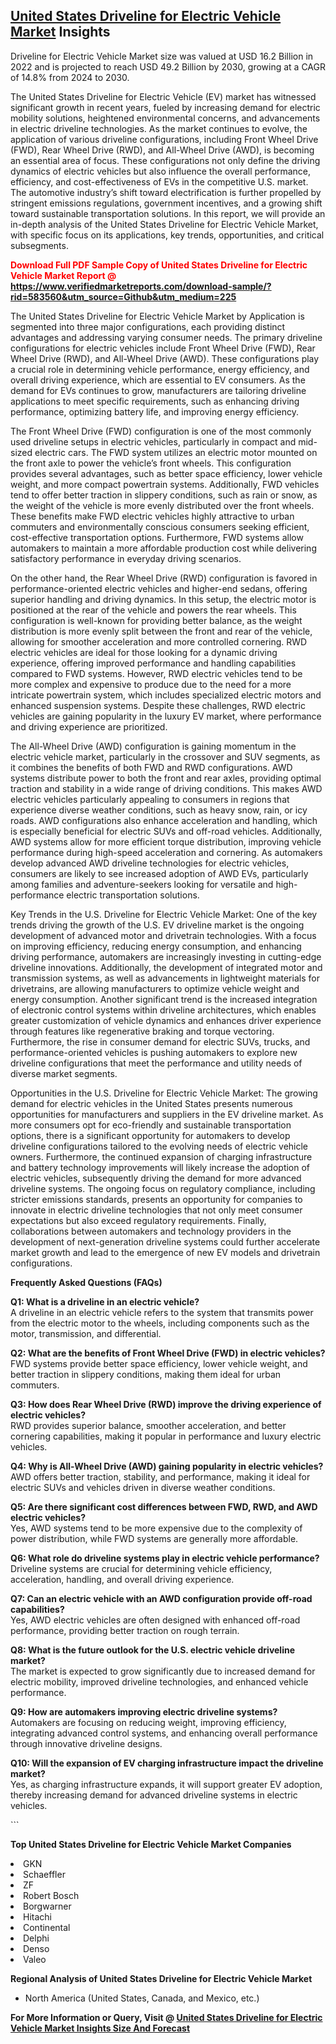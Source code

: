 <h2><a href="https://www.verifiedmarketreports.com/download-sample/?rid=583560&amp;utm_source=Github&amp;utm_medium=225" target="_blank">United States Driveline for Electric Vehicle Market</a> Insights</h2><p>Driveline for Electric Vehicle Market size was valued at USD 16.2 Billion in 2022 and is projected to reach USD 49.2 Billion by 2030, growing at a CAGR of 14.8% from 2024 to 2030.</p><p> <p>The United States Driveline for Electric Vehicle (EV) market has witnessed significant growth in recent years, fueled by increasing demand for electric mobility solutions, heightened environmental concerns, and advancements in electric driveline technologies. As the market continues to evolve, the application of various driveline configurations, including Front Wheel Drive (FWD), Rear Wheel Drive (RWD), and All-Wheel Drive (AWD), is becoming an essential area of focus. These configurations not only define the driving dynamics of electric vehicles but also influence the overall performance, efficiency, and cost-effectiveness of EVs in the competitive U.S. market. The automotive industry’s shift toward electrification is further propelled by stringent emissions regulations, government incentives, and a growing shift toward sustainable transportation solutions. In this report, we will provide an in-depth analysis of the United States Driveline for Electric Vehicle Market, with specific focus on its applications, key trends, opportunities, and critical subsegments. <strong><p><span class=""><span style="color: #ff0000;"><strong>Download Full PDF Sample Copy of United States Driveline for Electric Vehicle Market Report</strong> @ </span><a href="https://www.verifiedmarketreports.com/download-sample/?rid=583560&amp;utm_source=Github&amp;utm_medium=225" target="_blank">https://www.verifiedmarketreports.com/download-sample/?rid=583560&amp;utm_source=Github&amp;utm_medium=225</a></span></p></strong></p> <p>The United States Driveline for Electric Vehicle Market by Application is segmented into three major configurations, each providing distinct advantages and addressing varying consumer needs. The primary driveline configurations for electric vehicles include Front Wheel Drive (FWD), Rear Wheel Drive (RWD), and All-Wheel Drive (AWD). These configurations play a crucial role in determining vehicle performance, energy efficiency, and overall driving experience, which are essential to EV consumers. As the demand for EVs continues to grow, manufacturers are tailoring driveline applications to meet specific requirements, such as enhancing driving performance, optimizing battery life, and improving energy efficiency.</p> <p>The Front Wheel Drive (FWD) configuration is one of the most commonly used driveline setups in electric vehicles, particularly in compact and mid-sized electric cars. The FWD system utilizes an electric motor mounted on the front axle to power the vehicle’s front wheels. This configuration provides several advantages, such as better space efficiency, lower vehicle weight, and more compact powertrain systems. Additionally, FWD vehicles tend to offer better traction in slippery conditions, such as rain or snow, as the weight of the vehicle is more evenly distributed over the front wheels. These benefits make FWD electric vehicles highly attractive to urban commuters and environmentally conscious consumers seeking efficient, cost-effective transportation options. Furthermore, FWD systems allow automakers to maintain a more affordable production cost while delivering satisfactory performance in everyday driving scenarios.</p> <p>On the other hand, the Rear Wheel Drive (RWD) configuration is favored in performance-oriented electric vehicles and higher-end sedans, offering superior handling and driving dynamics. In this setup, the electric motor is positioned at the rear of the vehicle and powers the rear wheels. This configuration is well-known for providing better balance, as the weight distribution is more evenly split between the front and rear of the vehicle, allowing for smoother acceleration and more controlled cornering. RWD electric vehicles are ideal for those looking for a dynamic driving experience, offering improved performance and handling capabilities compared to FWD systems. However, RWD electric vehicles tend to be more complex and expensive to produce due to the need for a more intricate powertrain system, which includes specialized electric motors and enhanced suspension systems. Despite these challenges, RWD electric vehicles are gaining popularity in the luxury EV market, where performance and driving experience are prioritized.</p> <p>The All-Wheel Drive (AWD) configuration is gaining momentum in the electric vehicle market, particularly in the crossover and SUV segments, as it combines the benefits of both FWD and RWD configurations. AWD systems distribute power to both the front and rear axles, providing optimal traction and stability in a wide range of driving conditions. This makes AWD electric vehicles particularly appealing to consumers in regions that experience diverse weather conditions, such as heavy snow, rain, or icy roads. AWD configurations also enhance acceleration and handling, which is especially beneficial for electric SUVs and off-road vehicles. Additionally, AWD systems allow for more efficient torque distribution, improving vehicle performance during high-speed acceleration and cornering. As automakers develop advanced AWD driveline technologies for electric vehicles, consumers are likely to see increased adoption of AWD EVs, particularly among families and adventure-seekers looking for versatile and high-performance electric transportation solutions.</p> <p>Key Trends in the U.S. Driveline for Electric Vehicle Market: One of the key trends driving the growth of the U.S. EV driveline market is the ongoing development of advanced motor and drivetrain technologies. With a focus on improving efficiency, reducing energy consumption, and enhancing driving performance, automakers are increasingly investing in cutting-edge driveline innovations. Additionally, the development of integrated motor and transmission systems, as well as advancements in lightweight materials for drivetrains, are allowing manufacturers to optimize vehicle weight and energy consumption. Another significant trend is the increased integration of electronic control systems within driveline architectures, which enables greater customization of vehicle dynamics and enhances driver experience through features like regenerative braking and torque vectoring. Furthermore, the rise in consumer demand for electric SUVs, trucks, and performance-oriented vehicles is pushing automakers to explore new driveline configurations that meet the performance and utility needs of diverse market segments.</p> <p>Opportunities in the U.S. Driveline for Electric Vehicle Market: The growing demand for electric vehicles in the United States presents numerous opportunities for manufacturers and suppliers in the EV driveline market. As more consumers opt for eco-friendly and sustainable transportation options, there is a significant opportunity for automakers to develop driveline configurations tailored to the evolving needs of electric vehicle owners. Furthermore, the continued expansion of charging infrastructure and battery technology improvements will likely increase the adoption of electric vehicles, subsequently driving the demand for more advanced driveline systems. The ongoing focus on regulatory compliance, including stricter emissions standards, presents an opportunity for companies to innovate in electric driveline technologies that not only meet consumer expectations but also exceed regulatory requirements. Finally, collaborations between automakers and technology providers in the development of next-generation driveline systems could further accelerate market growth and lead to the emergence of new EV models and drivetrain configurations.</p> <p><strong>Frequently Asked Questions (FAQs)</strong></p> <p><strong>Q1: What is a driveline in an electric vehicle?</strong><br> A driveline in an electric vehicle refers to the system that transmits power from the electric motor to the wheels, including components such as the motor, transmission, and differential.</p> <p><strong>Q2: What are the benefits of Front Wheel Drive (FWD) in electric vehicles?</strong><br> FWD systems provide better space efficiency, lower vehicle weight, and better traction in slippery conditions, making them ideal for urban commuters.</p> <p><strong>Q3: How does Rear Wheel Drive (RWD) improve the driving experience of electric vehicles?</strong><br> RWD provides superior balance, smoother acceleration, and better cornering capabilities, making it popular in performance and luxury electric vehicles.</p> <p><strong>Q4: Why is All-Wheel Drive (AWD) gaining popularity in electric vehicles?</strong><br> AWD offers better traction, stability, and performance, making it ideal for electric SUVs and vehicles driven in diverse weather conditions.</p> <p><strong>Q5: Are there significant cost differences between FWD, RWD, and AWD electric vehicles?</strong><br> Yes, AWD systems tend to be more expensive due to the complexity of power distribution, while FWD systems are generally more affordable.</p> <p><strong>Q6: What role do driveline systems play in electric vehicle performance?</strong><br> Driveline systems are crucial for determining vehicle efficiency, acceleration, handling, and overall driving experience.</p> <p><strong>Q7: Can an electric vehicle with an AWD configuration provide off-road capabilities?</strong><br> Yes, AWD electric vehicles are often designed with enhanced off-road performance, providing better traction on rough terrain.</p> <p><strong>Q8: What is the future outlook for the U.S. electric vehicle driveline market?</strong><br> The market is expected to grow significantly due to increased demand for electric mobility, improved driveline technologies, and enhanced vehicle performance.</p> <p><strong>Q9: How are automakers improving electric driveline systems?</strong><br> Automakers are focusing on reducing weight, improving efficiency, integrating advanced control systems, and enhancing overall performance through innovative driveline designs.</p> <p><strong>Q10: Will the expansion of EV charging infrastructure impact the driveline market?</strong><br> Yes, as charging infrastructure expands, it will support greater EV adoption, thereby increasing demand for advanced driveline systems in electric vehicles.</p> ```</p><p><strong>Top United States Driveline for Electric Vehicle Market Companies</strong></p><div data-test-id=""><p><li>GKN</li><li> Schaeffler</li><li> ZF</li><li> Robert Bosch</li><li> Borgwarner</li><li> Hitachi</li><li> Continental</li><li> Delphi</li><li> Denso</li><li> Valeo</li></p><div><strong>Regional Analysis of&nbsp;United States Driveline for Electric Vehicle Market</strong></div><ul><li dir="ltr"><p dir="ltr">North America&nbsp;(United States, Canada, and Mexico, etc.)</p></li></ul><p><strong>For More Information or Query, Visit @&nbsp;</strong><strong><a href="https://www.verifiedmarketreports.com/product/driveline-for-electric-vehicle-market/?utm_source=Github&amp;utm_medium=225" target="_blank">United States Driveline for Electric Vehicle Market Insights Size And Forecast</a></strong></p></div>
